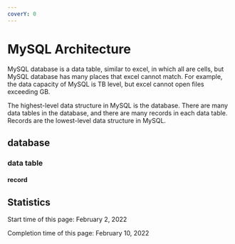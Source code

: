```yaml
---
coverY: 0
---
```


# MySQL Architecture

MySQL database is a data table, similar to excel, in which all are cells, but MySQL database has many places that excel cannot match. For example, the data capacity of MySQL is TB level, but excel cannot open files exceeding GB.

The highest-level data structure in MySQL is the database. There are many data tables in the database, and there are many records in each data table. Records are the lowest-level data structure in MySQL.

## database

### data table

#### record

## Statistics

Start time of this page: February 2, 2022

Completion time of this page: February 10, 2022

